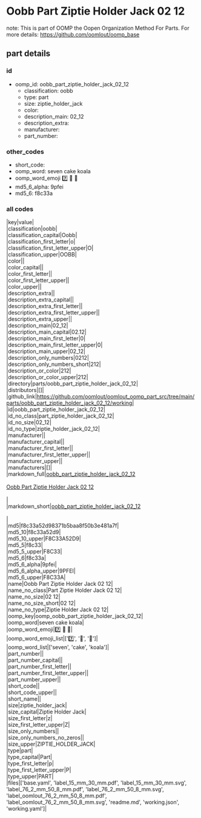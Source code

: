 # Oobb Part Ziptie Holder Jack 02 12  

note: This is part of OOMP the Oopen Organization Method For Parts. For more details: https://github.com/oomlout/oomp_base

##  part details





### id
* oomp_id: oobb_part_ziptie_holder_jack_02_12
  * classification: oobb
  * type: part
  * size: ziptie_holder_jack
  * color: 
  * description_main: 02_12
  * description_extra: 
  * manufacturer: 
  * part_number: 

### other_codes
* short_code: 
* oomp_word: seven cake koala
* oomp_word_emoji :seven: :cake: :koala:
* md5_6_alpha: 9pfei
* md5_6: f8c33a

### all codes 
|key|value|  
|classification|oobb|  
|classification_capital|Oobb|  
|classification_first_letter|o|  
|classification_first_letter_upper|O|  
|classification_upper|OOBB|  
|color||  
|color_capital||  
|color_first_letter||  
|color_first_letter_upper||  
|color_upper||  
|description_extra||  
|description_extra_capital||  
|description_extra_first_letter||  
|description_extra_first_letter_upper||  
|description_extra_upper||  
|description_main|02_12|  
|description_main_capital|02.12|  
|description_main_first_letter|0|  
|description_main_first_letter_upper|0|  
|description_main_upper|02_12|  
|description_only_numbers|0212|  
|description_only_numbers_short|212|  
|description_or_color|212|  
|description_or_color_upper|212|  
|directory|parts/oobb_part_ziptie_holder_jack_02_12|  
|distributors|[]|  
|github_link|https://github.com/oomlout/oomlout_oomp_part_src/tree/main/parts/oobb_part_ziptie_holder_jack_02_12/working|  
|id|oobb_part_ziptie_holder_jack_02_12|  
|id_no_class|part_ziptie_holder_jack_02_12|  
|id_no_size|02_12|  
|id_no_type|ziptie_holder_jack_02_12|  
|manufacturer||  
|manufacturer_capital||  
|manufacturer_first_letter||  
|manufacturer_first_letter_upper||  
|manufacturer_upper||  
|manufacturers|[]|  
|markdown_full|[oobb_part_ziptie_holder_jack_02_12](https://github.com/oomlout/oomlout_oomp_part_src/tree/main/parts/oobb_part_ziptie_holder_jack_02_12/working)<br>[](https://github.com/oomlout/oomlout_oomp_part_src/tree/main/parts/oobb_part_ziptie_holder_jack_02_12/working)<br>[Oobb Part Ziptie Holder Jack 02 12](https://github.com/oomlout/oomlout_oomp_part_src/tree/main/parts/oobb_part_ziptie_holder_jack_02_12/working)<br><br>|  
|markdown_short|[oobb_part_ziptie_holder_jack_02_12](https://github.com/oomlout/oomlout_oomp_part_src/tree/main/parts/oobb_part_ziptie_holder_jack_02_12/working)<br><br>|  
|md5|f8c33a52d98371b5baa8f50b3e481a7f|  
|md5_10|f8c33a52d9|  
|md5_10_upper|F8C33A52D9|  
|md5_5|f8c33|  
|md5_5_upper|F8C33|  
|md5_6|f8c33a|  
|md5_6_alpha|9pfei|  
|md5_6_alpha_upper|9PFEI|  
|md5_6_upper|F8C33A|  
|name|Oobb Part Ziptie Holder Jack 02 12|  
|name_no_class|Part Ziptie Holder Jack 02 12|  
|name_no_size|02 12|  
|name_no_size_short|02 12|  
|name_no_type|Ziptie Holder Jack 02 12|  
|oomp_key|oomp_oobb_part_ziptie_holder_jack_02_12|  
|oomp_word|seven cake koala|  
|oomp_word_emoji|:seven: :cake: :koala:|  
|oomp_word_emoji_list|[':seven:', ':cake:', ':koala:']|  
|oomp_word_list|['seven', 'cake', 'koala']|  
|part_number||  
|part_number_capital||  
|part_number_first_letter||  
|part_number_first_letter_upper||  
|part_number_upper||  
|short_code||  
|short_code_upper||  
|short_name||  
|size|ziptie_holder_jack|  
|size_capital|Ziptie Holder Jack|  
|size_first_letter|z|  
|size_first_letter_upper|Z|  
|size_only_numbers||  
|size_only_numbers_no_zeros||  
|size_upper|ZIPTIE_HOLDER_JACK|  
|type|part|  
|type_capital|Part|  
|type_first_letter|p|  
|type_first_letter_upper|P|  
|type_upper|PART|  
|files|['base.yaml', 'label_15_mm_30_mm.pdf', 'label_15_mm_30_mm.svg', 'label_76_2_mm_50_8_mm.pdf', 'label_76_2_mm_50_8_mm.svg', 'label_oomlout_76_2_mm_50_8_mm.pdf', 'label_oomlout_76_2_mm_50_8_mm.svg', 'readme.md', 'working.json', 'working.yaml']|  
